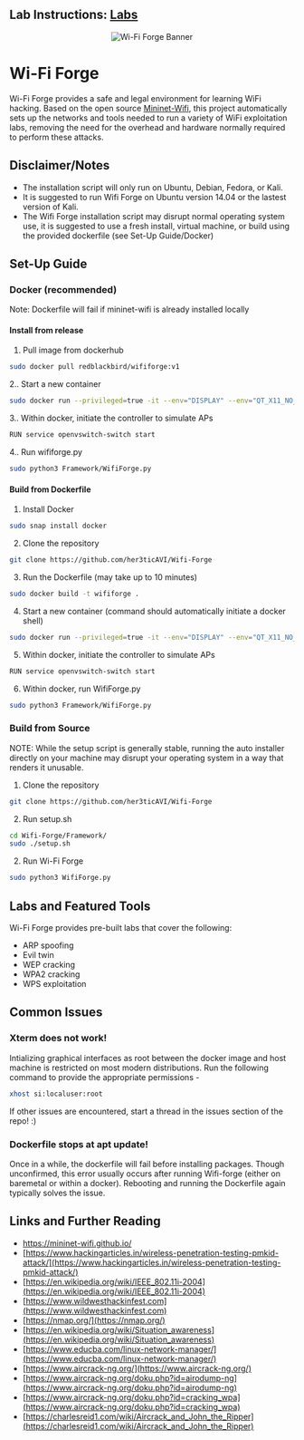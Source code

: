 ## Lab Instructions: [Labs](https://github.com/her3ticAVI/Wifi-Forge/edit/docs/labs.md)

<div style="text-align: center;">
  <img src="https://github.com/her3ticAVI/MiniNet-Framework/blob/main/images/wifi.png" alt="Wi-Fi Forge Banner">
</div>

# Wi-Fi Forge
Wi-Fi Forge provides a safe and legal environment for learning WiFi hacking. Based on the open source [Mininet-Wifi](https://github.com/intrig-unicamp/mininet-wifi/tree/master?tab=readme-ov-file), this project automatically sets up the networks and tools needed to run a variety of WiFi exploitation labs, removing the need for the overhead and hardware normally required to perform these attacks. 

## Disclaimer/Notes

- The installation script will only run on Ubuntu, Debian, Fedora, or Kali. 
- It is suggested to run Wifi Forge on Ubuntu version 14.04 or the lastest version of Kali. 
- The Wifi Forge installation script may disrupt normal operating system use, it is suggested to use a fresh install, virtual machine, or build using the provided dockerfile (see Set-Up Guide/Docker)

## Set-Up Guide

### Docker (recommended)
Note: Dockerfile will fail if mininet-wifi is already installed locally

#### Install from release

1. Pull image from dockerhub
```bash
sudo docker pull redblackbird/wififorge:v1
```
2.. Start a new container
  ```bash
  sudo docker run --privileged=true -it --env="DISPLAY" --env="QT_X11_NO_MITSHM=1" -v /tmp/.X11-unix:/tmp/.X11-unix:rw -v /sys/:/sys -v /lib/modules/:/lib/modules/ --name mininet-wifi --network=host --hostname mininet-wifi wififorge /bin/bash
  ```
3.. Within docker, initiate the controller to simulate APs
```bash
RUN service openvswitch-switch start
```
4.. Run wififorge.py
```bash
sudo python3 Framework/WifiForge.py
```
#### Build from Dockerfile

1. Install Docker
```bash
sudo snap install docker
```

2. Clone the repository
```bash
git clone https://github.com/her3ticAVI/Wifi-Forge
```

3. Run the Dockerfile (may take up to 10 minutes)
```bash
sudo docker build -t wififorge .
```

4. Start a new container (command should automatically initiate a docker shell)
```bash
sudo docker run --privileged=true -it --env="DISPLAY" --env="QT_X11_NO_MITSHM=1" -v /tmp/.X11-unix:/tmp/.X11-unix:rw -v /sys/:/sys -v /lib/modules/:/lib/modules/ --name mininet-wifi --network=host --hostname mininet-wifi wififorge /bin/bash
```

5. Within docker, initiate the controller to simulate APs
```bash
RUN service openvswitch-switch start
```

6. Within docker, run WifiForge.py
```bash
sudo python3 Framework/WifiForge.py
```
### Build from Source


NOTE: While the setup script is generally stable, running the auto installer directly on  your machine may disrupt your operating system in a way that renders it unusable. 

1. Clone the repository
```bash
git clone https://github.com/her3ticAVI/Wifi-Forge
```
2. Run setup.sh
```bash
cd Wifi-Forge/Framework/
sudo ./setup.sh
```

2. Run Wi-Fi Forge
```bash
sudo python3 WifiForge.py
```

## Labs and Featured Tools

Wi-Fi Forge provides pre-built labs that cover the following:

- ARP spoofing
- Evil twin 
- WEP cracking
- WPA2 cracking
- WPS exploitation

## Common Issues

### Xterm does not work!

Intializing graphical interfaces as root between the docker image and host machine is restricted on most modern distributions. Run the following command to provide the appropriate permissions - 
```bash
xhost si:localuser:root
```
If other issues are encountered, start a thread in the issues section of the repo! :) 

### Dockerfile stops at apt update!

Once in a while, the dockerfile will fail before installing packages. Though unconfirmed, this error usually occurs after running Wifi-forge (either on baremetal or within a docker). Rebooting and running the Dockerfile again typically solves the issue. 

## Links and Further Reading 

- https://mininet-wifi.github.io/ 
- [https://www.hackingarticles.in/wireless-penetration-testing-pmkid-attack/](https://www.hackingarticles.in/wireless-penetration-testing-pmkid-attack/)
- [https://en.wikipedia.org/wiki/IEEE_802.11i-2004](https://en.wikipedia.org/wiki/IEEE_802.11i-2004)
- [https://www.wildwesthackinfest.com](https://www.wildwesthackinfest.com)
- [https://nmap.org/](https://nmap.org/)
- [https://en.wikipedia.org/wiki/Situation_awareness](https://en.wikipedia.org/wiki/Situation_awareness)
- [https://www.educba.com/linux-network-manager/](https://www.educba.com/linux-network-manager/)
- [https://www.aircrack-ng.org/](https://www.aircrack-ng.org/)
- [https://www.aircrack-ng.org/doku.php?id=airodump-ng](https://www.aircrack-ng.org/doku.php?id=airodump-ng)
- [https://www.aircrack-ng.org/doku.php?id=cracking_wpa](https://www.aircrack-ng.org/doku.php?id=cracking_wpa)
- [https://charlesreid1.com/wiki/Aircrack_and_John_the_Ripper](https://charlesreid1.com/wiki/Aircrack_and_John_the_Ripper)


